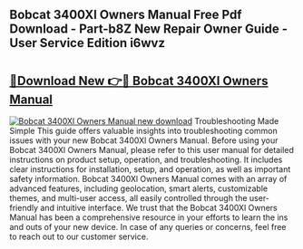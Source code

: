 ## Bobcat 3400Xl Owners Manual Free Pdf Download - Part-b8Z New Repair Owner Guide - User Service Edition i6wvz

# <h2><a href="http://bc45535.oget.top/?id=Bobcat+3400Xl+Owners+Manual">🔗Download New 👉🔴 Bobcat 3400Xl Owners Manual</a></h2>

[![Bobcat 3400Xl Owners Manual new download](https://i.imgur.com/5g1atiW.png)](http://bc45535.oget.top/?id=Bobcat+3400Xl+Owners+Manual)
Troubleshooting Made Simple This guide offers valuable insights into troubleshooting common issues with your new Bobcat 3400Xl Owners Manual. Before using your Bobcat 3400Xl Owners Manual, please refer to this user manual for detailed instructions on product setup, operation, and troubleshooting. It includes clear instructions for installation, setup, and operation, as well as important safety information. Bobcat 3400Xl Owners Manual comes with an array of advanced features, including geolocation, smart alerts, customizable themes, and multi-user access, all easily controlled through the user-friendly and intuitive interface. We trust that the Bobcat 3400Xl Owners Manual has been a comprehensive resource in your efforts to learn the ins and outs of your new device. In case of any queries or concerns, feel free to reach out to our customer service.
